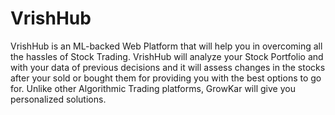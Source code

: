 # VrishHub
VrishHub is an ML-backed Web Platform that will help you in overcoming all the hassles of Stock Trading.  VrishHub will analyze your Stock Portfolio and with your data of previous decisions and it will assess changes in the stocks after your sold or bought them for providing you with the best options to go for.  Unlike other Algorithmic Trading platforms, GrowKar will give you personalized solutions. 
